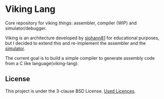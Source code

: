 # Viking Lang

Core repository for viking _things_: assembler, compiler (WIP) and simulator/debugger.

Viking is an architecture developed by [sjohann81](https://github.com/sjohann81/viking) for educational purposes, but I decided to extend this and re-implement the assembler and the [simulator](https://github.com/vanflux/viking-sim-web).

The current goal is to build a simple compiler to generate assembly code from a C like language(viking-lang).

## License

This project is under the 3-clause BSD License. [Used Licences](LICENSE-BUNDLE.txt).
